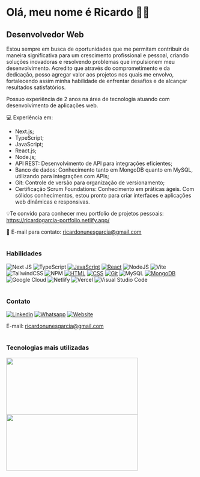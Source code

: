 <h1>Olá, meu nome é Ricardo 🙋🏻</h1> 
<h2>Desenvolvedor Web</h2>
 
<p>
  Estou sempre em busca de oportunidades que me permitam contribuir de maneira significativa para um crescimento profissional e pessoal, criando soluções inovadoras e resolvendo problemas que impulsionem meu desenvolvimento. Acredito que através do comprometimento e da dedicação, posso agregar valor aos projetos nos quais me envolvo, fortalecendo assim minha habilidade de enfrentar desafios e de alcançar resultados satisfatórios.
  
  Possuo experiência de 2 anos na área de tecnologia atuando com desenvolvimento de aplicações web.

💻 Experiência em:

- Next.js;
- TypeScript;
- JavaScript;
- React.js;
- Node.js;
- API REST: Desenvolvimento de API para integrações eficientes;
- Banco de dados: Conhecimento tanto em MongoDB quanto em MySQL, utilizando para integrações com APIs;
- Git: Controle de versão para organização de versionamento;
- Certificação Scrum Foundations: Conhecimento em práticas ágeis.
Com sólidos conhecimentos, estou pronto para criar interfaces e aplicações web dinâmicas e responsivas.

💡Te convido para conhecer meu portfolio de projetos pessoais: https://ricardogarcia-portfolio.netlify.app/

📧 E-mail para contato: ricardonunesgarcia@gmail.com
</p>

#
<h3>Habilidades</h3>

![Next JS](https://img.shields.io/badge/Next-black?style=for-the-badge&logo=next.js&logoColor=white)
![TypeScript](https://img.shields.io/badge/typescript-%23007ACC.svg?style=for-the-badge&logo=typescript&logoColor=white)
[![JavaScript](https://img.shields.io/badge/JavaScript-F7DF1E?style=for-the-badge&logo=javascript&logoColor=black)]()
[![React](https://img.shields.io/badge/React-20232A?style=for-the-badge&logo=react&logoColor=61DAFB)]()
![NodeJS](https://img.shields.io/badge/node.js-6DA55F?style=for-the-badge&logo=node.js&logoColor=white)
![Vite](https://img.shields.io/badge/vite-%23646CFF.svg?style=for-the-badge&logo=vite&logoColor=white)
![TailwindCSS](https://img.shields.io/badge/tailwindcss-%2338B2AC.svg?style=for-the-badge&logo=tailwind-css&logoColor=white)
![NPM](https://img.shields.io/badge/NPM-%23CB3837.svg?style=for-the-badge&logo=npm&logoColor=white)
[![HTML](https://img.shields.io/badge/HTML5-E34F26?style=for-the-badge&logo=html5&logoColor=white)]()
[![CSS](https://img.shields.io/badge/CSS3-1572B6?style=for-the-badge&logo=css3&logoColor=white)]()
[![Git](https://img.shields.io/badge/GIT-E44C30?style=for-the-badge&logo=git&logoColor=white)]()
![MySQL](https://img.shields.io/badge/mysql-4479A1.svg?style=for-the-badge&logo=mysql&logoColor=white)
[![MongoDB](https://img.shields.io/badge/MongoDB-4EA94B?style=for-the-badge&logo=mongodb&logoColor=white)]()
![Google Cloud](https://img.shields.io/badge/GoogleCloud-%234285F4.svg?style=for-the-badge&logo=google-cloud&logoColor=white)
![Netlify](https://img.shields.io/badge/netlify-%23000000.svg?style=for-the-badge&logo=netlify&logoColor=#00C7B7)
![Vercel](https://img.shields.io/badge/vercel-%23000000.svg?style=for-the-badge&logo=vercel&logoColor=white)
![Visual Studio Code](https://img.shields.io/badge/Visual%20Studio%20Code-0078d7.svg?style=for-the-badge&logo=visual-studio-code&logoColor=white)

#
<h3>Contato</h3>

[![Linkedin](https://img.shields.io/badge/LinkedIn-0077B5?style=for-the-badge&logo=linkedin&logoColor=white)](https://www.linkedin.com/in/ricardo-nunes-garcia-dev/)
[![Whatsapp](https://img.shields.io/badge/WhatsApp-25D366?style=for-the-badge&logo=whatsapp&logoColor=white)](https://wa.me/5511943082965)
[![Website](https://img.shields.io/badge/website-000000?style=for-the-badge&logo=About.me&logoColor=white)](https://ricardogarcia-portfolio.netlify.app/)

E-mail: ricardonunesgarcia@gmail.com

#

<h3>Tecnologias mais utilizadas</h3>
<div>
 <img height="150em" width="350em" src="https://github-readme-stats.vercel.app/api/top-langs/?username=RicardoGarcia90&layout=compact"/>
  <img height="150em" width="350em" src="https://github-readme-stats.vercel.app/api?username=RicardoGarcia90&show_icons=true&theme=radical"/>
</div>

